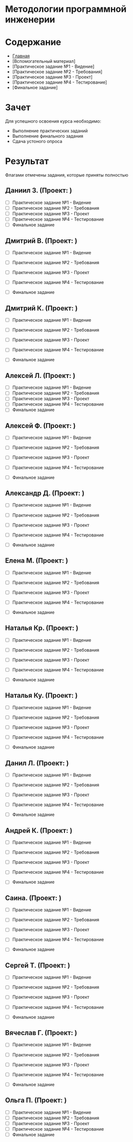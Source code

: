# Методологии программной инженерии

# Содержание
* [Главная](https://github.com/WrapAndKit/software_engineering/blob/main/README.md)
* [Вспомогательный материал]
* [Практическое задание №1 - Видение]
* [Практическое задание №2 - Требования]
* [Практическое задание №3 - Проект]
* [Практическое задание №4 - Тестирование]
* [Финальное задание]

# Зачет
Для успешного освоения курса необходимо:

* Выполнение практических заданий
* Выполнение финального задания
* Сдача устоного опроса

# Результат
Флагами отмечены задания, которые приняты полностью

## Даниил З. (Проект: )
- [ ] Практическое задание №1 - Видение
- [ ] Практическое задание №2 - Требования
- [ ] Практическое задание №3 - Проект
- [ ] Практическое задание №4 - Тестирование
- [ ] Финальное задание

## Дмитрий В. (Проект: )
- [ ] Практическое задание №1 - Видение
- [ ] Практическое задание №2 - Требования
- [ ] Практическое задание №3 - Проект
- [ ] Практическое задание №4 - Тестирование
- [ ] Финальное задание


## Дмитрий К. (Проект: )
- [ ] Практическое задание №1 - Видение
- [ ] Практическое задание №2 - Требования
- [ ] Практическое задание №3 - Проект
- [ ] Практическое задание №4 - Тестирование
- [ ] Финальное задание


## Алексей Л. (Проект: )
- [ ] Практическое задание №1 - Видение
- [ ] Практическое задание №2 - Требования
- [ ] Практическое задание №3 - Проект
- [ ] Практическое задание №4 - Тестирование
- [ ] Финальное задание

## Алексей Ф. (Проект: )
- [ ] Практическое задание №1 - Видение
- [ ] Практическое задание №2 - Требования
- [ ] Практическое задание №3 - Проект
- [ ] Практическое задание №4 - Тестирование
- [ ] Финальное задание


## Александр Д. (Проект: )
- [ ] Практическое задание №1 - Видение
- [ ] Практическое задание №2 - Требования
- [ ] Практическое задание №3 - Проект
- [ ] Практическое задание №4 - Тестирование
- [ ] Финальное задание


## Елена М. (Проект: )
- [ ] Практическое задание №1 - Видение
- [ ] Практическое задание №2 - Требования
- [ ] Практическое задание №3 - Проект
- [ ] Практическое задание №4 - Тестирование
- [ ] Финальное задание


## Наталья Кр. (Проект: )
- [ ] Практическое задание №1 - Видение
- [ ] Практическое задание №2 - Требования
- [ ] Практическое задание №3 - Проект
- [ ] Практическое задание №4 - Тестирование
- [ ] Финальное задание


## Наталья Ку. (Проект: )
- [ ] Практическое задание №1 - Видение
- [ ] Практическое задание №2 - Требования
- [ ] Практическое задание №3 - Проект
- [ ] Практическое задание №4 - Тестирование
- [ ] Финальное задание


## Данил Л. (Проект: )
- [ ] Практическое задание №1 - Видение
- [ ] Практическое задание №2 - Требования
- [ ] Практическое задание №3 - Проект
- [ ] Практическое задание №4 - Тестирование
- [ ] Финальное задание


## Андрей К. (Проект: )
- [ ] Практическое задание №1 - Видение
- [ ] Практическое задание №2 - Требования
- [ ] Практическое задание №3 - Проект
- [ ] Практическое задание №4 - Тестирование
- [ ] Финальное задание


## Саина. (Проект: )
- [ ] Практическое задание №1 - Видение
- [ ] Практическое задание №2 - Требования
- [ ] Практическое задание №3 - Проект
- [ ] Практическое задание №4 - Тестирование
- [ ] Финальное задание


## Сергей Т. (Проект: )
- [ ] Практическое задание №1 - Видение
- [ ] Практическое задание №2 - Требования
- [ ] Практическое задание №3 - Проект
- [ ] Практическое задание №4 - Тестирование
- [ ] Финальное задание


## Вячеслав Г. (Проект: )
- [ ] Практическое задание №1 - Видение
- [ ] Практическое задание №2 - Требования
- [ ] Практическое задание №3 - Проект
- [ ] Практическое задание №4 - Тестирование
- [ ] Финальное задание


## Ольга П. (Проект: )
- [ ] Практическое задание №1 - Видение
- [ ] Практическое задание №2 - Требования
- [ ] Практическое задание №3 - Проект
- [ ] Практическое задание №4 - Тестирование
- [ ] Финальное задание
